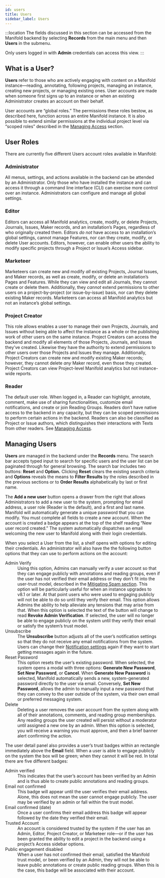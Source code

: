 ```yaml
---
id: users
title: Users
sidebar_label: Users
---
```


:::location
The fields discussed in this section can be accessed from the Manifold backend by selecting **Records** from the main menu and then **Users** in the submenu.

Only users logged in with **Admin** credentials can access this view.
:::

## What is a User?

**Users** refer to those who are actively engaging with content on a Manifold instance—reading, annotating, following projects, managing an instance, creating new projects, or managing existing ones. User accounts are made when someone first signs up to an instance or when an existing Administrator creates an account on their behalf.

User accounts are “global roles.” The permissions these roles bestow, as described here,  function across an entire Manifold instance. It is also possible to extend similar permissions at the individual project level via “scoped roles” described in the [Managing Access](../../docs/backend/projects.md#managing-access) section.

## User Roles

There are currently five different Users account roles available in Manifold:

### Administrator

All menus, settings, and actions available in the backend can be attended by an Administrator. Only those who have installed the instance and can access it through a command line interface (CLI) can exercise more control over an instance. Administrators can configure and manage all global settings.

### Editor

Editors can access all Manifold analytics, create, modify, or delete Projects, Journals, Issues, Maker records, and an installation’s Pages, regardless of who originally created them. Editors *do not* have access to an installation’s global settings, cannot manage Features, nor can they create, modify, or delete User accounts. Editors, however, can enable other users the ability to modify specific projects through a Project or Issue’s Access sidebar.

### Marketeer

Marketeers can create new and modify *all* existing Projects, Journal Issues, and Maker records, as well as create, modify, or delete an installation’s Pages and Features. While they can view and edit all Journals, they cannot create or delete them. Additionally, they *cannot* extend permissions to other users on a project-by-project (or issue-by-issue) basis, nor can they delete existing Maker records. Marketeers can access all Manifold analytics but not an instance’s global settings.

### Project Creator

This role allows enables a user to manage their own Projects, Journals, and Issues without being able to affect the instance as a whole or the publishing work of other users on the same instance. Project Creators can access the backend and modify all elements of those Projects, Journals, and Issues they’ve created. Likewise they have the authority to extend permissions to other users over those Projects and Issues they manage. Additionally, Project Creators can create new and modify existing Maker records; however, they cannot delete *any* Maker record, even those they created. Project Creators can view Project-level Manifold analytics but not instance-wide reports.

### Reader

The default user role. When logged in, a Reader can highlight, annotate, comment, make use of sharing functionalities, customize email notifications, and create or join Reading Groups. Readers don’t have native access to the backend in any capacity, but they can be scoped permissions to perform certain actions in the backend. Readers can also be classified as Project or Issue authors, which distinguishes their interactions with Texts from other readers. See [Managing Access](../../docs/backend/projects.md#managing-access).

## Managing Users

**Users** are managed in the backend under the **Records** menu. The search bar accepts typed input to search for specific users and the user list can be paginated through for general browsing. The search bar includes two buttons: **Reset** and **Option.** Clicking **Reset** clears the existing search criteria and **Options** reveals the means to **Filter Results** by the roles described in the previous sections or to **Order Results** alphabetically by last or first name.

The **Add a new user** button opens a drawer from the right that allows Administrators to add a new user to the system, prompting for email address, a user role (Reader is the default), and a first and last name. Manifold will automatically generate a unique password that you can modify. You must complete all fields to create a new account. When the account is created a badge appears at the top of the shelf reading “New user record created.” The system automatically dispatches an email welcoming the new user to Manifold along with their login credentials.

When you select a User from the list, a shelf opens with options for editing their credentials. An administrator will also have the the following button options that they can use to perform actions on the account:

<dl>
  <dt>Admin Verify</dt>
  <dd>Using this option, Admins can manually verify a user account so that they can engage publicly with annotations and reading groups, even if the user has not verified their email address or they don’t fit into the user-trust model, described in the <a href="../administering/spam">Mitigating Spam section</a>. This option will be particularly useful for when an instance upgrades to v8.1 or later. At that point users who were used to engaging publicly will not be able to do so until they verify their email. This option allows Admins the ability to help alleviate any tensions that may arise from that. When this option is selected the text of the button will change to read <b>Revoke Admin Verification</b>. If selected, the user will no longer be able to engage publicly on the system until they verify their email or satisfy the system’s trust model.</dd>
  <dt>Unsubscribe</dt>
  <dd>The <b>Unsubscribe</b> button adjusts all of the user’s notification settings so that they do not receive any email notifications from the system. Users can change their <a href="../walkthroughs/notifications">Notification settings</a> again if they want to start getting messages again in the future.</dd>
  <dt>Reset Password</dt>
  <dd>This option resets the user’s existing password. When selected, the system opens a modal with three options: <b>Generate New Password</b>, <b>Set New Password</b>, or <b>Cancel</b>. When <b>Generate New Password</b> is selected, Manifold automatically sends a new, system-generated password directly to the user via email. Conversely, <b>Set New Password</b>, allows the admin to manually input a new password that they can convey to the user outside of the system, via their own email or preferred messaging system.</dd>
  <dt>Delete</dt>
  <dd>Deleting a user removes the user account from the system along with all of their annotations, comments, and reading group memberships. Any reading groups the user created will persist without a moderator until assigned a new one by an admin. When this option is selected, you will receive a warning you must approve, and then a brief banner alert confirming the action.</dd>
</dl>

The user detail panel also provides a user’s trust badges within an rectangle immediately above the **Email** field. When a user is able to engage publicly on the system the box will be green; when they cannot it will be red. In total there are five different badges:

<dl>
  <dt>Admin verified</dt>
  <dd>This indicates that the user’s account has been verified by an Admin and is thus able to create public annotations and reading groups.</dd>
  <dt>Email not confirmed</dt>
  <dd>This badge will appear until the user verifies their email address. Alone, this does not mean the user cannot engage publicly. The user may be verified by an admin or fall within the trust model.</dd>
  <dt>Email confirmed (date)</dt>
  <dd>Once a user confirms their email address this badge will appear followed by the date they verified their email.</dd>
  <dt>Trusted Account</dt>
  <dd>An account is considered trusted by the system if the user has an Admin, Editor, Project Creator, or Marketeer role—or if the user has been granted the ability to edit a project in the backend using a project’s Access sidebar options.</dd>
  <dt>Public engagement disabled</dt>
  <dd>When a user has not confirmed their email, satisfied the Manifold trust model, or been verified by an Admin, they will not be able to leave public annotations or create public reading groups. When this is the case, this badge will be associated with their account.</dd>
</dl>